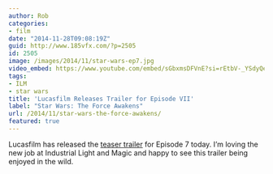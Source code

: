 ```yaml
---
author: Rob
categories:
- film
date: "2014-11-28T09:08:19Z"
guid: http://www.185vfx.com/?p=2505
id: 2505
image: /images/2014/11/star-wars-ep7.jpg
video_embed: https://www.youtube.com/embed/sGbxmsDFVnE?si=rEtbV-_YSdyQeB8g
tags:
- ILM
- star wars
title: 'Lucasfilm Releases Trailer for Episode VII'
label: "Star Wars: The Force Awakens"
url: /2014/11/star-wars-the-force-awakens/
featured: true
---
```


Lucasfilm has released the [teaser trailer](https://www.youtube.com/watch?v=sGbxmsDFVnE) for Episode 7 today. I’m loving the new job at Industrial Light and Magic and happy to see this trailer being enjoyed in the wild.

